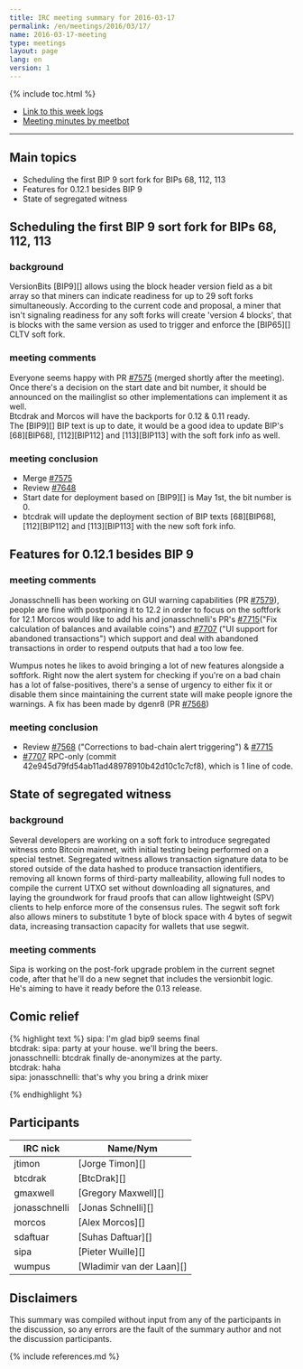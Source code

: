 ```yaml
---
title: IRC meeting summary for 2016-03-17
permalink: /en/meetings/2016/03/17/
name: 2016-03-17-meeting
type: meetings
layout: page
lang: en
version: 1
---
```

{% include toc.html %}

- [Link to this week logs](http://bitcoinstats.com/irc/bitcoin-core-dev/logs/2016/03/17#l1458241237.0)
- [Meeting minutes by meetbot](http://www.erisian.com.au/meetbot/bitcoin-core-dev/2016/bitcoin-core-dev.2016-03-17-19.00.html)

---

## Main topics

- Scheduling the first BIP 9 sort fork for BIPs 68, 112, 113  
- Features for 0.12.1 besides BIP 9  
- State of segregated witness 

## Scheduling the first BIP 9 sort fork for BIPs 68, 112, 113

### background

VersionBits [BIP9][] allows using the block header version field as a bit array so that miners can indicate readiness for up to 29
soft forks simultaneously. According to the current code and proposal, a miner that isn't signaling readiness for any soft forks will create 'version 4 blocks', that is blocks with the same version as used to trigger and enforce the [BIP65][] CLTV soft fork.

### meeting comments

Everyone seems happy with PR [#7575][] (merged shortly after the meeting).  
Once there's a decision on the start date and bit number, it should be announced on the mailinglist so other implementations can implement it as well.  
Btcdrak and Morcos will have the backports for 0.12 & 0.11 ready.   
The [BIP9][] BIP text is up to date, it would be a good idea to update BIP's [68][BIP68], [112][BIP112] and [113][BIP113] with the soft fork info as well.


### meeting conclusion

- Merge [#7575][]
- Review [#7648][]
- Start date for deployment based on [BIP9][] is May 1st, the bit number is 0. 
- btcdrak will update the deployment section of BIP texts [68][BIP68], [112][BIP112] and [113][BIP113] with the new soft fork info.

## Features for 0.12.1 besides BIP 9

### meeting comments

Jonasschnelli has been working on GUI warning capabilities (PR [#7579][]), people are fine with postponing it to 12.2 in order to focus on the softfork for 12.1 Morcos would like to add his and jonasschnelli's PR's [#7715][]("Fix calculation of balances and available coins") and [#7707][] ("UI support for abandoned transactions") which support and deal with abandoned transactions in order to respend outputs that had a too low fee.  

Wumpus notes he likes to avoid bringing a lot of new features alongside a softfork. Right now the alert system for checking if you're on a bad chain has a lot of false-positives, there's a sense of urgency to either fix it or disable them since maintaining the current state will make people ignore the warnings. 
A fix has been made by dgenr8 (PR [#7568][])

### meeting conclusion

- Review [#7568][] ("Corrections to bad-chain alert triggering") & [#7715][]  
- [#7707][] RPC-only (commit 42e945d79fd54ab11ad48978910b42d10c1c7cf8), which is 1 line of code.

## State of segregated witness 

### background

Several developers are working on a soft fork to introduce segregated witness onto Bitcoin mainnet, with initial testing being performed on a special testnet. Segregated witness allows transaction signature data to be stored outside of the data hashed to produce transaction identifiers, removing all known forms of third-party malleability, allowing full nodes to compile the current UTXO set without downloading all signatures, and laying the groundwork for fraud proofs that can allow lightweight (SPV) clients to help enforce more of the consensus rules. The segwit soft fork also allows miners to substitute 1 byte of block space with 4 bytes of segwit data, increasing transaction capacity for wallets that use segwit.

### meeting comments

Sipa is working on the post-fork upgrade problem in the current segnet code, after that he'll do a new segnet that includes the versionbit logic.   
He's aiming to have it ready before the 0.13 release.


## Comic relief

{% highlight text %}
sipa:       I'm glad bip9 seems final  
btcdrak:    sipa: party at your house. we'll bring the beers.  
jonasschnelli:    btcdrak finally de-anonymizes at the party.  
btcdrak:    haha  
sipa:       jonasschnelli: that's why you bring a drink mixer

{% endhighlight %}

## Participants

| IRC nick      | Name/Nym                  |
|---------------|---------------------------|
| jtimon        | [Jorge Timon][]           |
| btcdrak       | [BtcDrak][]               |
| gmaxwell      | [Gregory Maxwell][]       |
| jonasschnelli | [Jonas Schnelli][]        |
| morcos        | [Alex Morcos][]           |
| sdaftuar      | [Suhas Daftuar][]         |
| sipa          | [Pieter Wuille][]         |
| wumpus        | [Wladimir van der Laan][] |

## Disclaimers

This summary was compiled without input from any of the participants in the discussion, so any errors are the fault of the summary author and not the discussion participants.

[#7575]: https://github.com/bitcoin/bitcoin/pull/7575
[#7648]: https://github.com/bitcoin/bitcoin/pull/7648
[#7579]: https://github.com/bitcoin/bitcoin/pull/7579
[#7715]: https://github.com/bitcoin/bitcoin/pull/7715
[#7707]: https://github.com/bitcoin/bitcoin/pull/7707
[#7568]: https://github.com/bitcoin/bitcoin/pull/7568

{% include references.md %}
